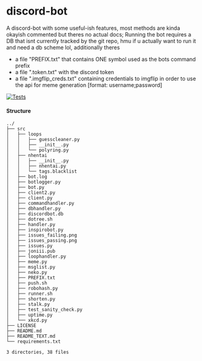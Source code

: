 
<!-- DO NOT EDIT THE README.md FILE IF YOU WANT TO CHANGE IT'S CONTENT, EDIT README_TEXT.md BECAUSE THE README IS FREQUENTLY REGENERATED-->

# discord-bot
A discord-bot with some useful-ish features, most methods are kinda okayish commented but theres no actual docs;
Running the bot requires a DB that isnt currently tracked by the git repo, hmu if u actually want to run it and need a db scheme lol, additionally theres
- a file "PREFIX.txt" that contains ONE symbol used as the bots command prefix
- a file ".token.txt" with the discord token
- a file ".imgflip_creds.txt" containing credentials to imgflip in order to use the api for meme generation [format: username;password]

[![Tests](https://github.com/Nighmared/discord-bot/actions/workflows/tests.yml/badge.svg)](https://github.com/Nighmared/discord-bot/actions/workflows/tests.yml)



#### Structure



```
../
├── src
│   ├── loops
│   │   ├── guesscleaner.py
│   │   ├── __init__.py
│   │   └── polyring.py
│   ├── nhentai
│   │   ├── __init__.py
│   │   ├── nhentai.py
│   │   └── tags.blacklist
│   ├── bot.log
│   ├── botlogger.py
│   ├── bot.py
│   ├── client2.py
│   ├── client.py
│   ├── commandhandler.py
│   ├── dbhandler.py
│   ├── discordbot.db
│   ├── dotree.sh
│   ├── handler.py
│   ├── inspirobot.py
│   ├── issues_failing.png
│   ├── issues_passing.png
│   ├── issues.py
│   ├── joniii.pub
│   ├── loophandler.py
│   ├── meme.py
│   ├── msglist.py
│   ├── neko.py
│   ├── PREFIX.txt
│   ├── push.sh
│   ├── robohash.py
│   ├── runner.sh
│   ├── shorten.py
│   ├── stalk.py
│   ├── test_sanity_check.py
│   ├── uptime.py
│   └── xkcd.py
├── LICENSE
├── README.md
├── README_TEXT.md
└── requirements.txt

3 directories, 38 files

 ```
